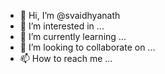 - 👋 Hi, I’m @svaidhyanath
- 👀 I’m interested in ...
- 🌱 I’m currently learning ...
- 💞️ I’m looking to collaborate on ...
- 📫 How to reach me ...

<!---
svaidhyanath/svaidhyanath is a ✨ special ✨ repository because its `README.md` (this file) appears on your GitHub profile.
You can click the Preview link to take a look at your changes.
--->
